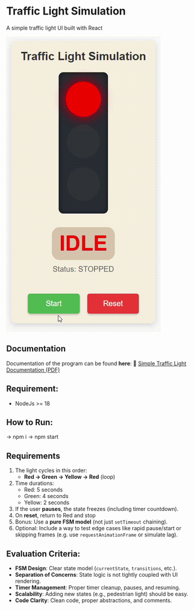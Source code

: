 # Traffic Light Simulation
A simple traffic light UI built with React

![Traffic Light](./docs/traffic-light-demo.gif)

## Documentation
Documentation of the program can be found **here**:
📄 [Simple Traffic Light Documentation (PDF)](./docs/simple-traffic-light-documentation.pdf)

## Requirement:
- NodeJs >= 18

## How to Run:
-> npm i
-> npm start

## Requirements
1. The light cycles in this order:
   * **Red → Green → Yellow → Red** (loop)
2. Time durations:
   * Red: 5 seconds
   * Green: 4 seconds
   * Yellow: 2 seconds
3. If the user **pauses**, the state freezes (including timer countdown).
4. On **reset**, return to Red and stop
5. Bonus: Use a **pure FSM model** (not just `setTimeout` chaining).
6. Optional: Include a way to test edge cases like rapid pause/start or skipping frames (e.g. use `requestAnimationFrame` or simulate lag).

## Evaluation Criteria:

* **FSM Design**: Clear state model (`currentState`, `transitions`, etc.).
* **Separation of Concerns**: State logic is not tightly coupled with UI rendering.
* **Timer Management**: Proper timer cleanup, pauses, and resuming.
* **Scalability**: Adding new states (e.g., pedestrian light) should be easy.
* **Code Clarity**: Clean code, proper abstractions, and comments.
